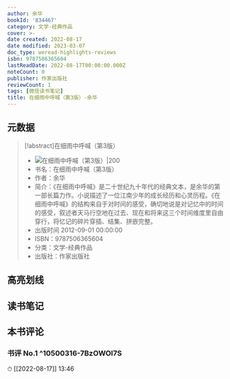 ```yaml
---
author: 余华
bookId: '834467'
category: 文学-经典作品
cover: >-
date created: 2022-08-17
date modified: 2023-03-07
doc_type: weread-highlights-reviews
isbn: 9787506365604
lastReadDate: 2022-08-17T00:00:00.000Z
noteCount: 0
publisher: 作家出版社
reviewCount: 1
tags: [微信读书笔记]
title: 在细雨中呼喊（第3版）-余华
---
```


## 元数据

>[!abstract]在细雨中呼喊（第3版）
> - ![在细雨中呼喊（第3版）|200](https://wfqqreader-1252317822.image.myqcloud.com/cover/467/834467/t7_834467.jpg)
> - 书名：在细雨中呼喊（第3版）
> - 作者：余华
> - 简介：《在细雨中呼喊》是二十世纪九十年代的经典文本，是余华的第一部长篇力作。小说描述了一位江南少年的成长经历和心灵历程。《在细雨中呼喊》的结构来自于对时间的感受，确切地说是对记忆中的时间的感受，叙述者天马行空地在过去、现在和将来这三个时间维度里自由穿行，将忆记的碎片穿插、结集、拼嵌完整。
> - 出版时间 2012-09-01 00:00:00
> - ISBN：9787506365604
> - 分类：文学-经典作品
> - 出版社：作家出版社

## 高亮划线

## 读书笔记

## 本书评论

### 书评 No.1 ^10500316-7BzOWOI7S

⏱ [[2022-08-17]] 13:46
